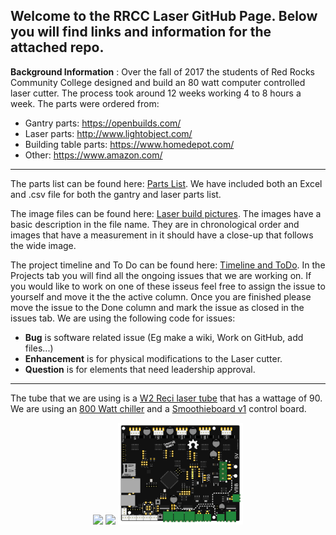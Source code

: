 ## Welcome to the RRCC Laser GitHub Page. Below you will find links and information for the attached repo.

**Background Information** : Over the fall of 2017 the students of Red Rocks Community College designed and build an 80 watt computer controlled laser cutter. The process took around 12 weeks working 4 to 8 hours a week. The parts were ordered from:

* Gantry parts: https://openbuilds.com/
* Laser parts: http://www.lightobject.com/
* Building table parts: https://www.homedepot.com/
* Other: https://www.amazon.com/

***

The parts list can be found here: [Parts List](https://github.com/RedRocksCommunityCollege/RRCC_Laser_Lab/tree/master/Parts%20List). We have included both an Excel and .csv file for both the gantry and laser parts list. 

The image files can be found here: [Laser build pictures](https://github.com/RedRocksCommunityCollege/RRCC_Laser_Lab/tree/master/Laser%20Build%20Pictures/Laser%20Build). The images have a basic description in the file name. They are in chronological order and images that have a measurement in it should have a close-up that follows the wide image.  

The project timeline and To Do can be found here: [Timeline and ToDo](https://github.com/RedRocksCommunityCollege/RRCC_Laser_Lab/projects). In the Projects tab you will find all the ongoing issues that we are working on. If you would like to work on one of these isseus feel free to assign the issue to yourself and move it the the active column. Once you are finished please move the issue to the Done column and mark the issue as closed in the issues tab. We are using the following code for issues:

* **Bug** is software related issue (Eg make a wiki, Work on GitHub, add files...)
* **Enhancement** is for physical modifications to the Laser cutter.
* **Question** is for elements that need leadership approval. 

***

The tube that we are using is a [W2 Reci laser tube](http://www.recilaser.com/en/index.php?m=&c=Index&a=show&catid=7&id=66) that has a wattage of 90. We are using an [800 Watt chiller](http://www.lightobject.com/LightObject-800W-Water-Chiller-for-CO2-Laser-Machine-AC110V-60Hz-P996.aspx) and a [Smoothieboard v1](http://smoothieware.org/smoothieboard) control board. 

<center><img src="http://www.recilaser.com/en/Uploads/Content/2017-05-11/59146db5b570d.jpg" width="200"> <img src="http://www.lightobject.com/Assets/ProductImages/800wOrangeChiller.jpg" width="200"> <img src="https://raw.githubusercontent.com/Bouni/smoothieboard-graphics/master/smoothieboard-fritzing.png" width="200"></center>

